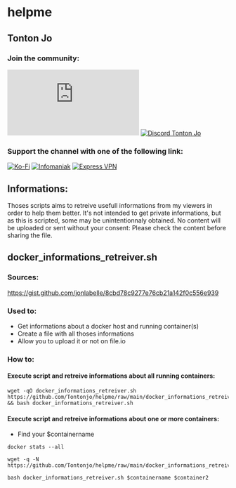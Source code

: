 # helpme

## Tonton Jo  
### Join the community:
[![Youtube channel](https://github-readme-youtube-stats.herokuapp.com/subscribers/index.php?id=UCnED3K6K5FDUp-x_8rwpsZw&key=AIzaSyA3ivqywNPQz0xFZBHfPDKzh1jFH5qGD_g)](http://youtube.com/channel/UCnED3K6K5FDUp-x_8rwpsZw?sub_confirmation=1)
[![Discord Tonton Jo](https://badgen.net/discord/members/h6UcpwfGuJ?label=Discord%20Tonton%20Jo%20&icon=discord)](https://discord.gg/h6UcpwfGuJ)
### Support the channel with one of the following link:
[![Ko-Fi](https://badgen.net/badge/Buy%20me%20a%20Coffee/Link?icon=buymeacoffee)](https://ko-fi.com/tontonjo)
[![Infomaniak](https://badgen.net/badge/Infomaniak/Affiliated%20link?icon=K)](https://www.infomaniak.com/goto/fr/home?utm_term=6151f412daf35)
[![Express VPN](https://badgen.net/badge/Express%20VPN/Affiliated%20link?icon=K)](https://www.xvuslink.com/?a_fid=TontonJo)  
## Informations:
Thoses scripts aims to retreive usefull informations from my viewers in order to help them better.
It's not intended to get private informations, but as this is scripted, some may be unintentionnaly obtained.
No content will be uploaded or sent without your consent: Please check the content before sharing the file.

## docker_informations_retreiver.sh
### Sources:
https://gist.github.com/jonlabelle/8cbd78c9277e76cb21a142f0c556e939

### Used to:
- Get informations about a docker host and running container(s)
- Create a file with all thoses informations
- Allow you to upload it or not on file.io  
### How to:
#### Execute script and retreive informations about all running containers:
```shell
wget -qO docker_informations_retreiver.sh https://github.com/Tontonjo/helpme/raw/main/docker_informations_retreiver.sh && bash docker_informations_retreiver.sh
```  

#### Execute script and retreive informations about one or more containers:
- Find your $containername
```shell
docker stats --all
```
```shell
wget -q -N https://github.com/Tontonjo/helpme/raw/main/docker_informations_retreiver.sh 
```
```shell
bash docker_informations_retreiver.sh $containername $container2
```

